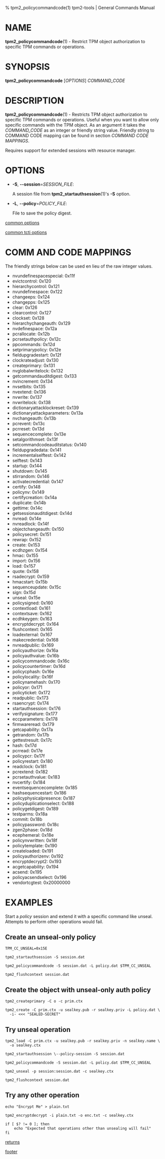 % tpm2_policycommandcode(1) tpm2-tools | General Commands Manual

# NAME

**tpm2_policycommandcode**(1) - Restrict TPM object authorization to specific
TPM commands or operations.

# SYNOPSIS

**tpm2_policycommandcode** [*OPTIONS*] _COMMAND\_CODE_

# DESCRIPTION

**tpm2_policycommandcode**(1) - Restricts TPM object authorization to specific
TPM commands or operations. Useful when you want to allow only specific commands
with the TPM object. As an argument it takes the _COMMAND\_CODE_ as an integer
or friendly string value. Friendly string to COMMAND CODE mapping can be found
in section *COMMAND CODE MAPPINGS*.

Requires support for extended sessions with resource manager.

# OPTIONS

  * **-S**, **\--session**=_SESSION\_FILE_:

    A session file from **tpm2_startauthsession**(1)'s **-S** option.

  * **-L**, **\--policy**=_POLICY\_FILE_:

    File to save the policy digest.

[common options](common/options.md)

[common tcti options](common/tcti.md)

<!-- Generated Via (requires minor hand tweaks still)
IFS=$'\n'
for c in `grep TPM2_CC_ ./include/tss2/tss2_tpm2_types.h`; do
  n=`echo $c | awk {'print $4'} | sed s/\)// | sed s/0x00000/0x/`
  p=`echo $c |awk {'print$2'} | cut -d'_' -f3- | sed s/_//g | tr '[:upper:]' '[:lower:]'`
  echo "  -$p: $n"
done;
-->

# COMM AND CODE MAPPINGS

The friendly strings below can be used en lieu of the raw integer values.

  - nvundefinespacespecial: 0x11f
  - evictcontrol: 0x120
  - hierarchycontrol: 0x121
  - nvundefinespace: 0x122
  - changeeps: 0x124
  - changepps: 0x125
  - clear: 0x126
  - clearcontrol: 0x127
  - clockset: 0x128
  - hierarchychangeauth: 0x129
  - nvdefinespace: 0x12a
  - pcrallocate: 0x12b
  - pcrsetauthpolicy: 0x12c
  - ppcommands: 0x12d
  - setprimarypolicy: 0x12e
  - fieldupgradestart: 0x12f
  - clockrateadjust: 0x130
  - createprimary: 0x131
  - nvglobalwritelock: 0x132
  - getcommandauditdigest: 0x133
  - nvincrement: 0x134
  - nvsetbits: 0x135
  - nvextend: 0x136
  - nvwrite: 0x137
  - nvwritelock: 0x138
  - dictionaryattacklockreset: 0x139
  - dictionaryattackparameters: 0x13a
  - nvchangeauth: 0x13b
  - pcrevent: 0x13c
  - pcrreset: 0x13d
  - sequencecomplete: 0x13e
  - setalgorithmset: 0x13f
  - setcommandcodeauditstatus: 0x140
  - fieldupgradedata: 0x141
  - incrementalselftest: 0x142
  - selftest: 0x143
  - startup: 0x144
  - shutdown: 0x145
  - stirrandom: 0x146
  - activatecredential: 0x147
  - certify: 0x148
  - policynv: 0x149
  - certifycreation: 0x14a
  - duplicate: 0x14b
  - gettime: 0x14c
  - getsessionauditdigest: 0x14d
  - nvread: 0x14e
  - nvreadlock: 0x14f
  - objectchangeauth: 0x150
  - policysecret: 0x151
  - rewrap: 0x152
  - create: 0x153
  - ecdhzgen: 0x154
  - hmac: 0x155
  - import: 0x156
  - load: 0x157
  - quote: 0x158
  - rsadecrypt: 0x159
  - hmacstart: 0x15b
  - sequenceupdate: 0x15c
  - sign: 0x15d
  - unseal: 0x15e
  - policysigned: 0x160
  - contextload: 0x161
  - contextsave: 0x162
  - ecdhkeygen: 0x163
  - encryptdecrypt: 0x164
  - flushcontext: 0x165
  - loadexternal: 0x167
  - makecredential: 0x168
  - nvreadpublic: 0x169
  - policyauthorize: 0x16a
  - policyauthvalue: 0x16b
  - policycommandcode: 0x16c
  - policycountertimer: 0x16d
  - policycphash: 0x16e
  - policylocality: 0x16f
  - policynamehash: 0x170
  - policyor: 0x171
  - policyticket: 0x172
  - readpublic: 0x173
  - rsaencrypt: 0x174
  - startauthsession: 0x176
  - verifysignature: 0x177
  - eccparameters: 0x178
  - firmwareread: 0x179
  - getcapability: 0x17a
  - getrandom: 0x17b
  - gettestresult: 0x17c
  - hash: 0x17d
  - pcrread: 0x17e
  - policypcr: 0x17f
  - policyrestart: 0x180
  - readclock: 0x181
  - pcrextend: 0x182
  - pcrsetauthvalue: 0x183
  - nvcertify: 0x184
  - eventsequencecomplete: 0x185
  - hashsequencestart: 0x186
  - policyphysicalpresence: 0x187
  - policyduplicationselect: 0x188
  - policygetdigest: 0x189
  - testparms: 0x18a
  - commit: 0x18b
  - policypassword: 0x18c
  - zgen2phase: 0x18d
  - ecephemeral: 0x18e
  - policynvwritten: 0x18f
  - policytemplate: 0x190
  - createloaded: 0x191
  - policyauthorizenv: 0x192
  - encryptdecrypt2: 0x193
  - acgetcapability: 0x194
  - acsend: 0x195
  - policyacsendselect: 0x196
  - vendortcgtest: 0x20000000


# EXAMPLES

Start a *policy* session and extend it with a specific command like unseal.
Attempts to perform other operations would fail.

## Create an unseal-only policy
```
TPM_CC_UNSEAL=0x15E

tpm2_startauthsession -S session.dat

tpm2_policycommandcode -S session.dat -L policy.dat $TPM_CC_UNSEAL

tpm2_flushcontext session.dat
```

## Create the object with unseal-only auth policy
```
tpm2_createprimary -C o -c prim.ctx

tpm2_create -C prim.ctx -u sealkey.pub -r sealkey.priv -L policy.dat \
  -i- <<< "SEALED-SECRET"
```

## Try unseal operation
```
tpm2_load -C prim.ctx -u sealkey.pub -r sealkey.priv -n sealkey.name \
  -o sealkey.ctx

tpm2_startauthsession \--policy-session -S session.dat

tpm2_policycommandcode -S session.dat -L policy.dat $TPM_CC_UNSEAL

tpm2_unseal -p session:session.dat -c sealkey.ctx

tpm2_flushcontext session.dat
```

## Try any other operation
```
echo "Encrypt Me" > plain.txt

tpm2_encryptdecrypt -i plain.txt -o enc.txt -c sealkey.ctx

if [ $? != 0 ]; then
    echo "Expected that operations other than unsealing will fail"
fi
```

[returns](common/returns.md)

[footer](common/footer.md)
